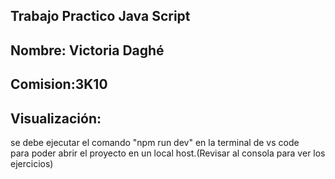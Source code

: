 ## Trabajo Practico Java Script
## Nombre: Victoria Daghé
## Comision:3K10

## Visualización: 
se debe ejecutar el comando "npm run dev" en la terminal de vs code <br/>
para poder abrir el proyecto en un local host.(Revisar al consola para ver los ejercicios)
